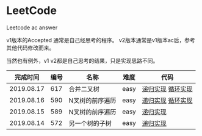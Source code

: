 # LeetCode
Leetcode ac answer

v1版本的Accepted 通常是自己经思考的程序。
v2版本通常是v1版本ac后，参考其他代码修改而来。

当然也有例外，v1 v2都是自己思考的结果，只是实现思路不同。

**完成时间**|**编号**|**名称**|**难度**|**代码**
--------|--------|--------|------------|--------
2019.08.17|617|合并二叉树| easy|[递归实现](/617%20Merge%20Two%20Binary%20Trees/javascript/ac_v2.js) [循环实现](/617%20Merge%20Two%20Binary%20Trees/javascript/ac_v3.js)
2019.08.16|590|N叉树的前序遍历|easy|[递归实现](/590%20N-ary%20Tree%20Postorder%20Traversal/javascript/ac_v1.js) [循环实现](/590%20N-ary%20Tree%20Postorder%20Traversal/javascript/ac_v2.js)
2019.08.15|589|N叉树的前序遍历|easy|[递归实现](/589%20N-ary%20Tree%20Preorder%20Traversal/javascript/ac_v1.js)
2019.08.14|572|另一个树的子树|easy|[递归实现](/572%20Subtree%20of%20Another%20Tree/javascript/ac_v1.js)
